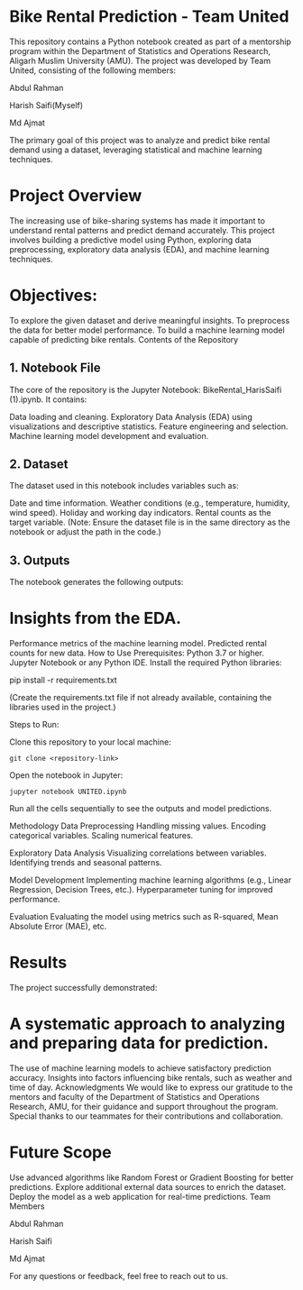 # Bike Rental Prediction - Team United
This repository contains a Python notebook created as part of a mentorship program within the Department of Statistics and Operations Research, Aligarh Muslim University (AMU). The project was developed by Team United, consisting of the following members:

Abdul Rahman

Harish Saifi(Myself)

Md Ajmat

The primary goal of this project was to analyze and predict bike rental demand using a dataset, leveraging statistical and machine learning techniques.

# Project Overview
The increasing use of bike-sharing systems has made it important to understand rental patterns and predict demand accurately. This project involves building a predictive model using Python, exploring data preprocessing, exploratory data analysis (EDA), and machine learning techniques.

# Objectives:
To explore the given dataset and derive meaningful insights.
To preprocess the data for better model performance.
To build a machine learning model capable of predicting bike rentals.
Contents of the Repository
## 1. Notebook File
The core of the repository is the Jupyter Notebook: BikeRental_HarisSaifi (1).ipynb. It contains:

Data loading and cleaning.
Exploratory Data Analysis (EDA) using visualizations and descriptive statistics.
Feature engineering and selection.
Machine learning model development and evaluation.
## 2. Dataset
The dataset used in this notebook includes variables such as:

Date and time information.
Weather conditions (e.g., temperature, humidity, wind speed).
Holiday and working day indicators.
Rental counts as the target variable.
(Note: Ensure the dataset file is in the same directory as the notebook or adjust the path in the code.)

## 3. Outputs
The notebook generates the following outputs:

# Insights from the EDA.
Performance metrics of the machine learning model.
Predicted rental counts for new data.
How to Use
Prerequisites:
Python 3.7 or higher.
Jupyter Notebook or any Python IDE.
Install the required Python libraries:

pip install -r requirements.txt

(Create the requirements.txt file if not already available, containing the libraries used in the project.)

Steps to Run:

Clone this repository to your local machine:

`git clone <repository-link>`

 Open the notebook in Jupyter:
 
`jupyter notebook UNITED.ipynb`

Run all the cells sequentially to see the outputs and model predictions.

Methodology
Data Preprocessing
Handling missing values.
Encoding categorical variables.
Scaling numerical features.

Exploratory Data Analysis
Visualizing correlations between variables.
Identifying trends and seasonal patterns.

Model Development
Implementing machine learning algorithms (e.g., Linear Regression, Decision Trees, etc.).
Hyperparameter tuning for improved performance.

Evaluation
Evaluating the model using metrics such as R-squared, Mean Absolute Error (MAE), etc.

# Results
The project successfully demonstrated:
# A systematic approach to analyzing and preparing data for prediction.
The use of machine learning models to achieve satisfactory prediction accuracy.
Insights into factors influencing bike rentals, such as weather and time of day.
Acknowledgments
We would like to express our gratitude to the mentors and faculty of the Department of Statistics and Operations Research, AMU, for their guidance and support throughout the program. Special thanks to our teammates for their contributions and collaboration.

# Future Scope
Use advanced algorithms like Random Forest or Gradient Boosting for better predictions.
Explore additional external data sources to enrich the dataset.
Deploy the model as a web application for real-time predictions.
Team Members

Abdul Rahman

Harish Saifi

Md Ajmat

For any questions or feedback, feel free to reach out to us.
